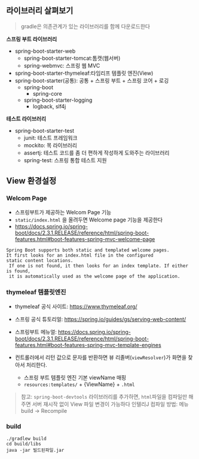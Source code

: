 ## 라이브러리 살펴보기
> gradle은 의존관계가 있는 라이브러리를 함께 다운로드한다

**스프링 부트 라이브러리**

 - spring-boot-starter-web
    - spring-boot-starter-tomcat:톰캣(웹서버)
    - spring-webmvc: 스프링 웹 MVC
 - spring-boot-starter-thymeleaf:타임리프 템플릿 엔진(View)
 - spring-boot-starter(공통): 공통 + 스프링 부트 + 스프링 코어 + 로깅
    - spring-boot
        - spring-core
    - spring-boot-starter-logging
        - logback, slf4j

**테스트 라이브러리**
 - spring-boot-starter-test
    - junit: 테스트 프레임워크
    - mockito: 목 라이브러리
    - assertj: 테스트 코드를 좀 더 편하게 작성하게 도와주는 라이브러리
    - spring-test: 스프링 통합 테스트 지원
    
## View 환경설정
### Welcom Page
 - 스프링부트가 제공하는 Welcom Page 기능
 - `static/index.html` 을 올려두면 Welcome page 기능을 제공한다
 - https://docs.spring.io/spring-boot/docs/2.3.1.RELEASE/reference/html/spring-boot-features.html#boot-features-spring-mvc-welcome-page
```text
Spring Boot supports both static and templated welcome pages. 
It first looks for an index.html file in the configured 
static content locations.
 If one is not found, it then looks for an index template. If either is found, 
 it is automatically used as the welcome page of the application.
```

### thymeleaf 템플릿엔진
 - thymeleaf 공식 사이트: https://www.thymeleaf.org/
 - 스프링 공식 튜토리얼: https://spring.io/guides/gs/serving-web-content/
 - 스프링부트 메뉴얼: https://docs.spring.io/spring-boot/docs/2.3.1.RELEASE/reference/html/spring-boot-features.html#boot-features-spring-mvc-template-engines

 - 컨트롤러에서 리턴 값으로 문자를 반환하면 뷰 리졸버(`viewResolver`)가 화면을 찾아서 처리한다.
    - 스프링 부트 템플릿 엔진 기본 viewName 매핑
    - `resources:templates/` + {ViewName} + `.html`
    
> 참고: `spring-boot-devtools` 라이브러리를 추가하면, `html`파일을 컴파일만 해주면 서버 재시작 없이 View 파일 변경이 가능하다
> 인텔리J 컴파일 방법: 메뉴 build -> Recompile

### build
```
./gradlew build
cd build/libs
java -jar 빌드된파일.jar
```